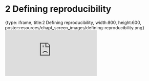 # 2 Defining reproducibility
 
{type: iframe, title:2 Defining reproducibility, width:800, height:600, poster:resources/chapt_screen_images/defining-reproducibility.png}
![](https://jhudatascience.org/Reproducibility_in_Cancer_Informatics/defining-reproducibility.html)
 

 
